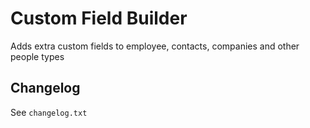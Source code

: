 # Custom Field Builder

Adds extra custom fields to employee, contacts, companies and other people types

## Changelog

See `changelog.txt`
